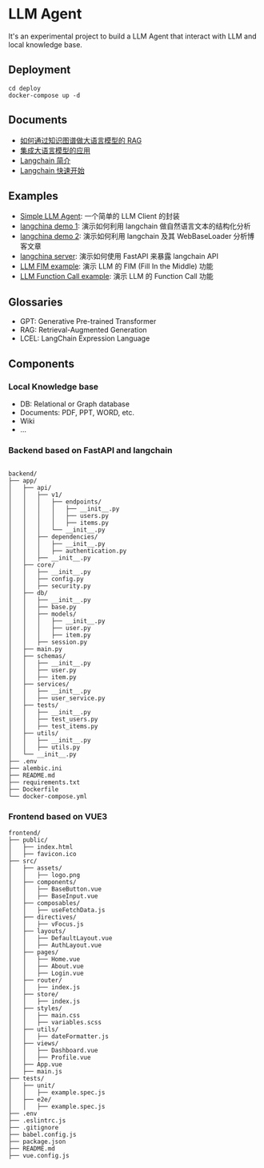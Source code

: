 # LLM Agent

It's an experimental project to build a LLM Agent that interact with LLM and local knowledge base.



## Deployment

```shell
cd deploy
docker-compose up -d

```

## Documents

* [如何通过知识图谱做大语言模型的 RAG](doc/graph_rag.md)
* [集成大语言模型的应用](doc/llm_integration.md)
* [Langchain 简介](doc/langchain_overview.md)
* [Langchain 快速开始](doc/langchain_overview.md)

## Examples

* [Simple LLM Agent](example/simple_llm_agent.py): 一个简单的 LLM Client 的封装
* [langchina demo 1](example/langchain_demo_1.py): 演示如何利用 langchain 做自然语言文本的结构化分析
* [langchina demo 2](example/langchain_demo_2.py): 演示如何利用 langchain 及其 WebBaseLoader 分析博客文章
* [langchina server](example/langchain_demo_2.py): 演示如何使用 FastAPI 来暴露 langchain API
* [LLM FIM example](example/llm_fim_exam.py): 演示 LLM 的 FIM (Fill In the Middle) 功能
* [LLM Function Call example](example/llm_function_call.py): 演示 LLM 的 Function Call 功能


## Glossaries

* GPT: Generative Pre-trained Transformer
* RAG: Retrieval-Augmented Generation
* LCEL: LangChain Expression Language

## Components

### Local Knowledge base

* DB: Relational or Graph database
* Documents: PDF, PPT, WORD, etc.
* Wiki
* ...

### Backend based on FastAPI and langchain

```

backend/
├── app/
│   ├── api/
│   │   ├── v1/
│   │   │   ├── endpoints/
│   │   │   │   ├── __init__.py
│   │   │   │   ├── users.py
│   │   │   │   ├── items.py
│   │   │   └── __init__.py
│   │   ├── dependencies/
│   │   │   ├── __init__.py
│   │   │   ├── authentication.py
│   │   ├── __init__.py
│   ├── core/
│   │   ├── __init__.py
│   │   ├── config.py
│   │   ├── security.py
│   ├── db/
│   │   ├── __init__.py
│   │   ├── base.py
│   │   ├── models/
│   │   │   ├── __init__.py
│   │   │   ├── user.py
│   │   │   ├── item.py
│   │   ├── session.py
│   ├── main.py
│   ├── schemas/
│   │   ├── __init__.py
│   │   ├── user.py
│   │   ├── item.py
│   ├── services/
│   │   ├── __init__.py
│   │   ├── user_service.py
│   ├── tests/
│   │   ├── __init__.py
│   │   ├── test_users.py
│   │   ├── test_items.py
│   ├── utils/
│   │   ├── __init__.py
│   │   ├── utils.py
│   └── __init__.py
├── .env
├── alembic.ini
├── README.md
├── requirements.txt
├── Dockerfile
└── docker-compose.yml

```

### Frontend based on VUE3

```
frontend/
├── public/
│   ├── index.html
│   ├── favicon.ico
├── src/
│   ├── assets/
│   │   ├── logo.png
│   ├── components/
│   │   ├── BaseButton.vue
│   │   ├── BaseInput.vue
│   ├── composables/
│   │   ├── useFetchData.js
│   ├── directives/
│   │   ├── vFocus.js
│   ├── layouts/
│   │   ├── DefaultLayout.vue
│   │   ├── AuthLayout.vue
│   ├── pages/
│   │   ├── Home.vue
│   │   ├── About.vue
│   │   ├── Login.vue
│   ├── router/
│   │   ├── index.js
│   ├── store/
│   │   ├── index.js
│   ├── styles/
│   │   ├── main.css
│   │   ├── variables.scss
│   ├── utils/
│   │   ├── dateFormatter.js
│   ├── views/
│   │   ├── Dashboard.vue
│   │   ├── Profile.vue
│   ├── App.vue
│   ├── main.js
├── tests/
│   ├── unit/
│   │   ├── example.spec.js
│   ├── e2e/
│   │   ├── example.spec.js
├── .env
├── .eslintrc.js
├── .gitignore
├── babel.config.js
├── package.json
├── README.md
├── vue.config.js

```